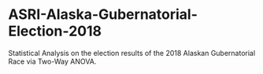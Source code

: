# ASRI-Alaska-Gubernatorial-Election-2018
Statistical Analysis on the election results of the 2018 Alaskan Gubernatorial Race via Two-Way ANOVA.
